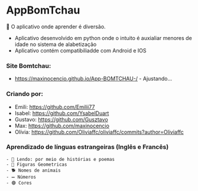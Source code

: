 # AppBomTchau
🧠 O aplicativo onde aprender é diversão. 

   - Aplicativo desenvolvido em python onde o intuito é auxialiar menores de idade no sistema de alabetização
   - Aplicativo contém compatibiliadde com Android e IOS

###  Site Bomtchau: 
   - https://maxinocencio.github.io/App-BOMTCHAU-/ - Ajustando...

### Criando por: 
   - Emili: https://github.com/Emilii77
   - Isabel: https://github.com/YsabelDuart
   - Gustavo: https://github.com/Gusztavo
   - Max: https://github.com/maxinocencio
   - Olívia: https://github.com/Oliviaffc/oliviaffc/commits?author=Oliviaffc



  ### Aprendizado de línguas estrangeiras (Inglês e Francês)
    - 📖 Lendo: por meio de histórias e poemas 
    - 🔺 Figuras Geometricas 
    - 🐕 Nomes de animais
    - ➖ Números 
    - 🟣 Cores 



